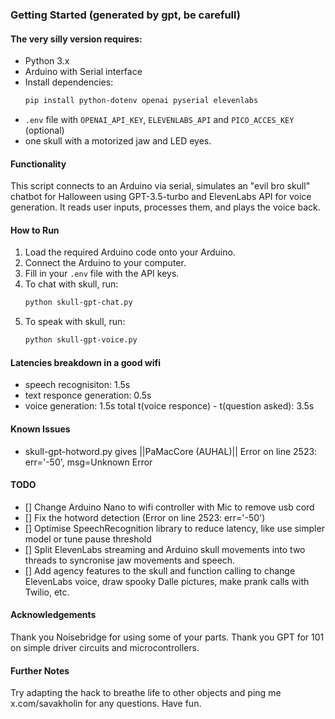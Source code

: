 ### Getting Started (generated by gpt, be carefull)

#### The very silly version requires:
- Python 3.x
- Arduino with Serial interface
- Install dependencies: 
  ```bash
  pip install python-dotenv openai pyserial elevenlabs
  ```
- `.env` file with `OPENAI_API_KEY`, `ELEVENLABS_API` and `PICO_ACCES_KEY` (optional)
- one skull with a motorized jaw and LED eyes.

#### Functionality
This script connects to an Arduino via serial, simulates an "evil bro skull" chatbot for Halloween using GPT-3.5-turbo and ElevenLabs API for voice generation. It reads user inputs, processes them, and plays the voice back.

#### How to Run
1. Load the required Arduino code onto your Arduino.
2. Connect the Arduino to your computer.
3. Fill in your `.env` file with the API keys.
4. To chat with skull, run:
    ```bash
    python skull-gpt-chat.py
    ```
5. To speak with skull, run:
    ```bash
    python skull-gpt-voice.py
    ```
    
#### Latencies breakdown in a good wifi
- speech recognisiton: 1.5s
- text responce generation: 0.5s
- voice generation: 1.5s
total t(voice responce) - t(question asked): 3.5s

#### Known Issues
- skull-gpt-hotword.py gives ||PaMacCore (AUHAL)|| Error on line 2523: err='-50', msg=Unknown Error

#### TODO
- [] Change Arduino Nano to wifi controller with Mic to remove usb cord
- [] Fix the hotword detection (Error on line 2523: err='-50')
- [] Optimise SpeechRecognition library to reduce latency, like use simpler model or tune pause threshold
- [] Split ElevenLabs streaming and Arduino skull movements into two threads to syncronise jaw movements and speech.
- [] Add agency features to the skull and function calling to change ElevenLabs voice, draw spooky Dalle pictures, make prank calls with Twilio, etc.

#### Acknowledgements
Thank you Noisebridge for using some of your parts. Thank you GPT for 101 on simple driver circuits and microcontrollers.

#### Further Notes
Try adapting the hack to breathe life to other objects and ping me x.com/savakholin for any questions. Have fun.